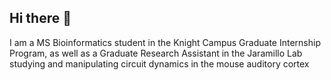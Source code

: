 ## Hi there 👋

I am a MS Bioinformatics student in the Knight Campus Graduate Internship Program, as well as a Graduate Research Assistant in the Jaramillo Lab studying and manipulating circuit dynamics in the mouse auditory cortex

<!--
**ramzymulla/ramzymulla** is a ✨ _special_ ✨ repository because its `README.md` (this file) appears on your GitHub profile.

Here are some ideas to get you started:

- 🔭 I’m currently working on ...
- 🌱 I’m currently learning ...
- 👯 I’m looking to collaborate on ...
- 🤔 I’m looking for help with ...
- 💬 Ask me about ...
- 📫 How to reach me: ...
- 😄 Pronouns: ...
- ⚡ Fun fact: ...
-->
